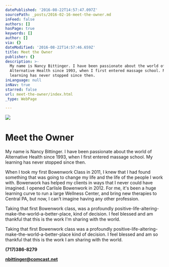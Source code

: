 ```yaml
---
datePublished: '2016-08-22T14:57:47.097Z'
sourcePath: _posts/2016-02-16-meet-the-owner.md
inFeed: false
authors: []
hasPage: true
keywords: []
author: []
via: {}
dateModified: '2016-08-22T14:57:46.659Z'
title: Meet the Owner
publisher: {}
description: >-
  My name is Nancy Bittinger. I have been passionate about the world of
  Alternative Health since 1993, when I first entered massage school. My
  learning has never stopped since then.
inLanguage: null
inNav: true
starred: false
url: meet-the-owner/index.html
_type: WebPage

---
```

![](https://s3-us-west-2.amazonaws.com/the-grid-img/p/2cb207bb0d9a442965b70a4f29e73b8173fb8ea7.jpg)

# Meet the Owner

My name is Nancy Bittinger. I have been passionate about the world of Alternative Health since 1993, when I first entered massage school. My learning has never stopped since then.

When I took my first Bowenwork Class in 2011, I knew that I had found something that was going to change my life and the life of the people I work with. Bowenwork has helped my clients in ways that I never could have imagined. I opened Carlisle Bowenwork in 2012\. For me, it's been a huge learning curve to run a large Wellness Center, and bring new therapies to Central PA, but now, I can't imagine having any other profession.

Taking that first Bowenwork class, was a profoundly positive-life-altering-make-the-world-a-better-place, kind of decision. I feel blessed and am thankful that this is the work I'm sharing with the world.

Taking that first Bowenwork class was a profoundly positive-life-altering-make-the-world-a-better-place kind of decision. I feel blessed and am so thankful that this is the work I am sharing with the world.

**(717)386-8279**

**nbittinger@comcast.net**